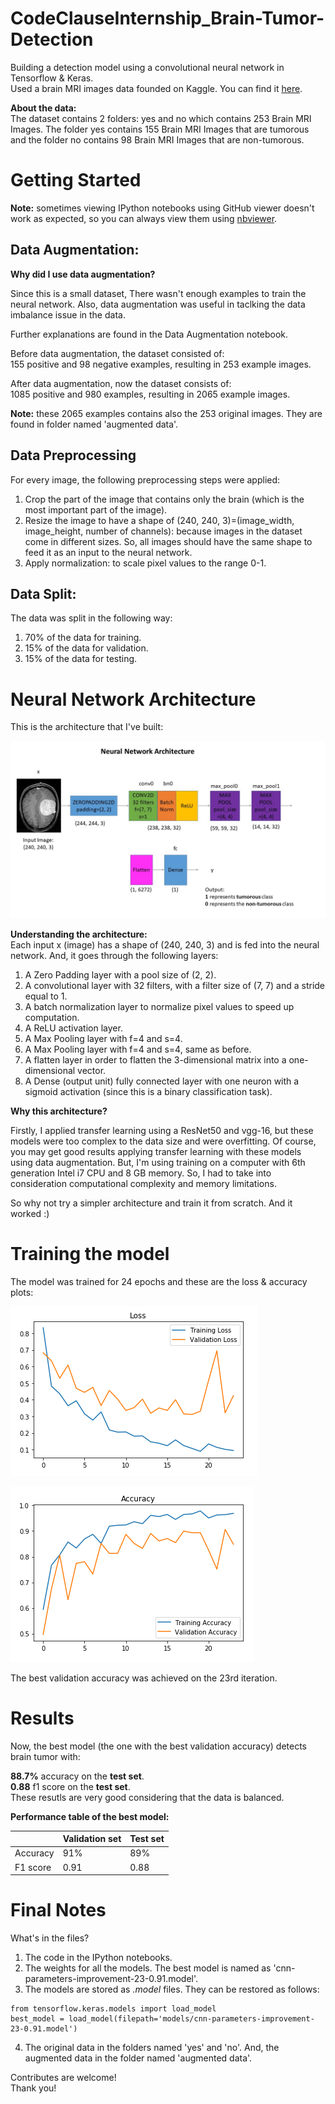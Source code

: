 # CodeClauseInternship_Brain-Tumor-Detection
Building a detection model using a convolutional neural network in Tensorflow & Keras.<br>
Used a brain MRI images data founded on Kaggle. You can find it [here](https://www.kaggle.com/navoneel/brain-mri-images-for-brain-tumor-detection).<br>

**About the data:**<br>
The dataset contains 2 folders: yes and no which contains 253 Brain MRI Images. The folder yes contains 155 Brain MRI Images that are tumorous and the folder no contains 98 Brain MRI Images that are non-tumorous.

# Getting Started

**Note:** sometimes viewing IPython notebooks using GitHub viewer doesn't work as expected, so you can always view them using [nbviewer](https://nbviewer.jupyter.org/).

## Data Augmentation:

**Why did I use data augmentation?**

Since this is a small dataset, There wasn't enough examples to train the neural network. Also, data augmentation was useful in taclking the data imbalance issue in the data.<br>

Further explanations are found in the Data Augmentation notebook.

Before data augmentation, the dataset consisted of:<br>
155 positive and 98 negative examples, resulting in 253 example images.

After data augmentation, now the dataset consists of:<br>
1085 positive and 980 examples, resulting in 2065 example images.

**Note:** these 2065 examples contains also the 253 original images. They are found in folder named 'augmented data'.

## Data Preprocessing

For every image, the following preprocessing steps were applied:

1. Crop the part of the image that contains only the brain (which is the most important part of the image).
2. Resize the image to have a shape of (240, 240, 3)=(image_width, image_height, number of channels): because images in the dataset come in different sizes. So, all images should have the same shape to feed it as an input to the neural network.
3. Apply normalization: to scale pixel values to the range 0-1.

## Data Split:

The data was split in the following way:
1. 70% of the data for training.
2. 15% of the data for validation.
3. 15% of the data for testing.

# Neural Network Architecture

This is the architecture that I've built:

![Neural Network Architecture](convnet_architecture.jpg)

**Understanding the architecture:**<br>
Each input x (image) has a shape of (240, 240, 3) and is fed into the neural network. And, it goes through the following layers:<br>

1. A Zero Padding layer with a pool size of (2, 2).
2. A convolutional layer with 32 filters, with a filter size of (7, 7) and a stride equal to 1.
3. A batch normalization layer to normalize pixel values to speed up computation.
4. A ReLU activation layer.
5. A Max Pooling layer with f=4 and s=4.
6. A Max Pooling layer with f=4 and s=4, same as before.
7. A flatten layer in order to flatten the 3-dimensional matrix into a one-dimensional vector.
8. A Dense (output unit) fully connected layer with one neuron with a sigmoid activation (since this is a binary classification task).

**Why this architecture?**<br>

Firstly, I applied transfer learning using a ResNet50 and vgg-16, but these models were too complex to the data size and were overfitting. Of course, you may get good results applying transfer learning with these models using data augmentation. But, I'm using training on a computer with 6th generation Intel i7 CPU and 8 GB memory. So, I had to take into consideration computational complexity and memory limitations.<br>

So why not try a simpler architecture and train it from scratch. And it worked :)

# Training the model
The model was trained for 24 epochs and these are the loss & accuracy plots:


![Loss plot](Loss.PNG)


![Accuracy plot](Accuracy.PNG)

The best validation accuracy was achieved on the 23rd iteration.

# Results

Now, the best model (the one with the best validation accuracy) detects brain tumor with:<br>

**88.7%** accuracy on the **test set**.<br>
**0.88** f1 score on the **test set**.<br>
These resutls are very good considering that the data is balanced.

**Performance table of the best model:**

| <!-- -->  | Validation set | Test set |
| --------- | -------------- | -------- |
| Accuracy  | 91%            | 89%      |
| F1 score  | 0.91           | 0.88     |


# Final Notes

What's in the files?

1. The code in the IPython notebooks.
2. The weights for all the models. The best model is named as 'cnn-parameters-improvement-23-0.91.model'.
3. The models are stored as *.model* files. They can be restored as follows:


```
from tensorflow.keras.models import load_model
best_model = load_model(filepath='models/cnn-parameters-improvement-23-0.91.model')
```

4. The original data in the folders named 'yes' and 'no'. And, the augmented data in the folder named 'augmented data'.


Contributes are welcome!
<br>Thank you!



